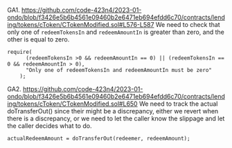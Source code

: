 GA1. https://github.com/code-423n4/2023-01-ondo/blob/f3426e5b6b4561e09460b2e6471eb694efdd6c70/contracts/lending/tokens/cToken/CTokenModified.sol#L576-L587
We need to check that only one of ``redeemTokensIn`` and ``redeemAmountIn`` is greater than zero, and the other is equal to zero.
```
require(
      (redeemTokensIn >0 && redeemAmountIn == 0) || (redeemTokensIn == 0 && redeemAmountIn > 0),
      "Only one of redeemTokensIn and redeemAmountIn must be zero"
    );
```

GA2. https://github.com/code-423n4/2023-01-ondo/blob/f3426e5b6b4561e09460b2e6471eb694efdd6c70/contracts/lending/tokens/cToken/CTokenModified.sol#L650
We need to track the actual doTransferOut() since their might be a discrepancy, either we revert when there is a discrepancy, or we need to let the caller know the slippage and let the caller decides what to do. 

```
actualRedeemAmount = doTransferOut(redeemer, redeemAmount);

```


